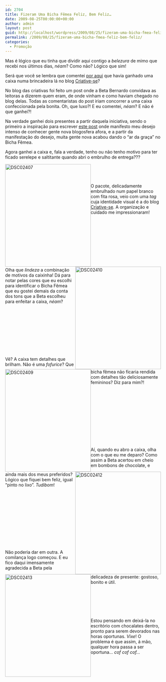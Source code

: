 ```yaml
---
id: 2704
title: Fizeram Uma Bicha Fêmea Feliz, Bem Feliz…
date: 2009-08-25T00:00:00+00:00
author: admin
layout: post
guid: http://localhost/wordpress/2009/08/25/fizeram-uma-bicha-fmea-feliz-bem-feliz/
permalink: /2009/08/25/fizeram-uma-bicha-fmea-feliz-bem-feliz/
categories:
  - Promoção
---
```

Mas é lógico que eu tinha que dividir aqui contigo a _belezura_ de mimo que recebi nos últimos dias, _néam_? Como não? Lógico que sim!

Será que você se lembra que comentei [por aqui](http://www.trololodemulher.com.br/2009/05/29/se-eu-contar-ningum-acredita-mas-verdade/) que havia ganhado uma caixa numa brincadeira lá no blog <a href="http://www.criativesse.blogspot.com/" target="_blank">Criative-se</a>? 

No blog das criativas foi feito um post onde a Beta Bernardo convidava as leitoras a dizerem quem eram, de onde vinham e como haviam chegado no blog delas. Todas as comentaristas do post iriam concorrer a uma caixa confeccionada pela bonita. Oh, que luxo?! E eu comentei, _néam_? E não é que ganhei?!

Na verdade ganhei dois presentes a partir daquela iniciativa, sendo o primeiro a inspiração para escrever [este post](http://www.trololodemulher.com.br/2009/05/19/neste-post-voc-comenta-o/) onde manifesto meu desejo intenso de conhecer gente nova blogosfera afora, e a partir da manifestação do desejo, muita gente nova acabou dando o “ar da graça” no Bicha Fêmea. 

Agora ganhei a caixa e, fala a verdade, tenho ou não tenho motivo para ter ficado serelepe e saltitante quando abri o embrulho de entrega???

[<img title="DSC02407" style="display:inline;margin-left:0;margin-right:0;border-width:0;" height="331" alt="DSC02407" src="http://www.trololodemulher.com.br/blog/wp-content/uploads/2009/08/dsc02407_thumb.jpg" width="277" align="left" border="0" />](http://www.trololodemulher.com.br/blog/wp-content/uploads/2009/08/dsc02407.jpg) 

&#160;

&#160;

O pacote, delicadamente embrulhado num papel branco com fita rosa, veio com uma _tag_ cuja identidade visual é a do blog <a href="http://www.criativesse.blogspot.com/" target="_blank">Criative-se</a>. A organização e cuidado me impressionaram!

&#160;

&#160;

&#160;

[<img title="DSC02410" style="display:inline;margin-left:0;margin-right:0;border-width:0;" height="331" alt="DSC02410" src="http://www.trololodemulher.com.br/blog/wp-content/uploads/2009/08/dsc02410_thumb.jpg" width="277" align="right" border="0" />](http://www.trololodemulher.com.br/blog/wp-content/uploads/2009/08/dsc02410.jpg) </p> </p> 

&#160;

&#160;

Olha que _lindeza_ a combinação de motivos da caixinha! Dá para notar pelas cores que eu escolhi para identificar o Bicha Fêmea que eu gostei demais da conta dos tons que a Beta escolheu para enfeitar a caixa, _néam_?

&#160;

&#160;

&#160;

[<img title="DSC02409" style="display:inline;margin-left:0;margin-right:0;border-width:0;" height="331" alt="DSC02409" src="http://www.trololodemulher.com.br/blog/wp-content/uploads/2009/08/dsc02409_thumb.jpg" width="277" align="left" border="0" />](http://www.trololodemulher.com.br/blog/wp-content/uploads/2009/08/dsc02409.jpg) 

&#160;

&#160;

Vê? A caixa tem detalhes que brilham. Não é uma _fofurice_? Que bicha fêmea não ficaria rendida com detalhes tão deliciosamente femininos? Diz para mim?!

&#160;

&#160;

&#160;

&#160;

[<img title="DSC02412" style="display:inline;margin-left:0;margin-right:0;border-width:0;" height="331" alt="DSC02412" src="http://www.trololodemulher.com.br/blog/wp-content/uploads/2009/08/dsc02412_thumb.jpg" width="277" align="right" border="0" />](http://www.trololodemulher.com.br/blog/wp-content/uploads/2009/08/dsc02412.jpg) 

&#160;

&#160;

Aí, quando eu abro a caixa, olha com o que eu me deparo? Como assim a Beta acertou em cheio em bombons de chocolate, e ainda mais dos meus preferidos? Lógico que fiquei bem feliz, igual “pinto no lixo”. _Tudibom_!

&#160;

&#160;

&#160;

[<img title="DSC02413" style="display:inline;margin-left:0;margin-right:0;border-width:0;" height="331" alt="DSC02413" src="http://www.trololodemulher.com.br/blog/wp-content/uploads/2009/08/dsc02413_thumb.jpg" width="277" align="left" border="0" />](http://www.trololodemulher.com.br/blog/wp-content/uploads/2009/08/dsc02413.jpg) 

&#160;

&#160;

&#160;

Não poderia dar em outra. A comilança logo começou. E eu fico daqui imensamente agradecida a Beta pela delicadeza de presente: gostoso, bonito e útil. 

&#160;

&#160;

&#160;

Estou pensando em deixá-la no escritório com chocalates dentro, pronto para serem devorados nas horas oportunas. _Vixe_! O problema é que assim, á mão, qualquer hora passa a ser oportuna… _cof cof cof…_